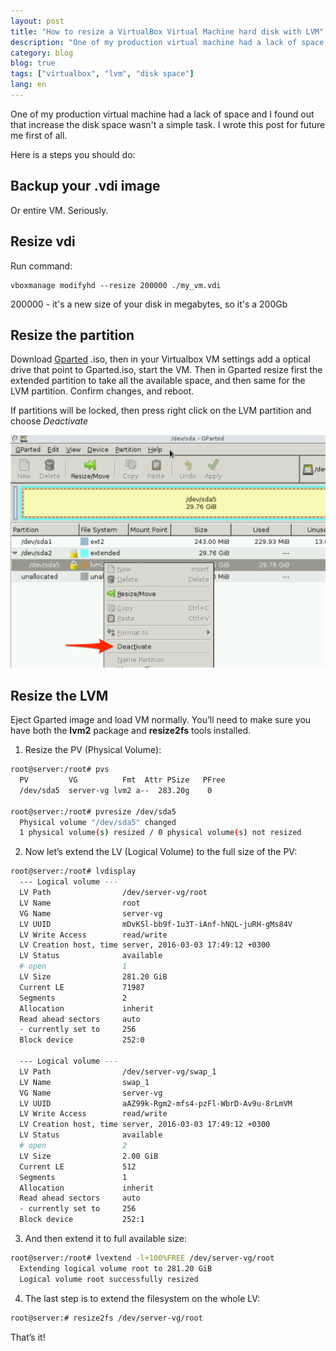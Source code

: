 ```yaml
---
layout: post
title: "How to resize a VirtualBox Virtual Machine hard disk with LVM"
description: "One of my production virtual machine had a lack of space and increase the disk space wasn't a simple task"
category: blog
blog: true
tags: ["virtualbox", "lvm", "disk space"]
lang: en
---
```


One of my production virtual machine had a lack of space and I found out that increase the disk space wasn't a simple task.
I wrote this post for future me first of all.

Here is a steps you should do:

## Backup your .vdi image

Or entire VM. Seriously.

## Resize vdi

Run command:

    vboxmanage modifyhd --resize 200000 ./my_vm.vdi

200000 - it's a new size of your disk in megabytes, so it's a 200Gb

## Resize the partition

Download [Gparted](http://gparted.org/download.php) .iso,
then in your Virtualbox VM settings add a optical drive that point to Gparted.iso, start the VM.
Then in Gparted resize first the extended partition to take all the available space, and then same for the LVM partition.
Confirm changes, and reboot.

If partitions will be locked, then press right click on the LVM partition and choose *Deactivate*

![ScreenShot](/assets/blog/gparted.png)

## Resize the LVM

Eject Gparted image and load VM normally.
You’ll need to make sure you have both the **lvm2** package and **resize2fs** tools installed.

1. Resize the PV (Physical Volume):

```bash
root@server:/root# pvs
  PV         VG          Fmt  Attr PSize   PFree
  /dev/sda5  server-vg lvm2 a--  283.20g    0

root@server:/root# pvresize /dev/sda5
  Physical volume "/dev/sda5" changed
  1 physical volume(s) resized / 0 physical volume(s) not resized
```

2. Now let’s extend the LV (Logical Volume) to the full size of the PV:

```bash
root@server:/root# lvdisplay
  --- Logical volume ---
  LV Path                /dev/server-vg/root
  LV Name                root
  VG Name                server-vg
  LV UUID                mDvKSl-bb9f-1u3T-iAnf-hNQL-juRH-gMs84V
  LV Write Access        read/write
  LV Creation host, time server, 2016-03-03 17:49:12 +0300
  LV Status              available
  # open                 1
  LV Size                281.20 GiB
  Current LE             71987
  Segments               2
  Allocation             inherit
  Read ahead sectors     auto
  - currently set to     256
  Block device           252:0

  --- Logical volume ---
  LV Path                /dev/server-vg/swap_1
  LV Name                swap_1
  VG Name                server-vg
  LV UUID                aAZ99k-Rgm2-mfs4-pzFl-WbrD-Av9u-8rLmVM
  LV Write Access        read/write
  LV Creation host, time server, 2016-03-03 17:49:12 +0300
  LV Status              available
  # open                 2
  LV Size                2.00 GiB
  Current LE             512
  Segments               1
  Allocation             inherit
  Read ahead sectors     auto
  - currently set to     256
  Block device           252:1
```


3. And then extend it to full available size:

```bash
root@server:/root# lvextend -l+100%FREE /dev/server-vg/root
  Extending logical volume root to 281.20 GiB
  Logical volume root successfully resized
```

4. The last step is to extend the filesystem on the whole LV:

```bash
root@server:# resize2fs /dev/server-vg/root
```

That’s it!
